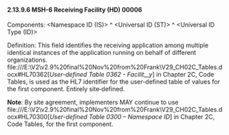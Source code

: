 #### 2.13.9.6 MSH-6 Receiving Facility (HD) 00006

Components: &lt;Namespace ID (IS)> ^ &lt;Universal ID (ST)> ^ &lt;Universal ID Type (ID)>

Definition: This field identifies the receiving application among multiple identical instances of the application running on behalf of different organizations. file:///E:\V2\v2.9%20final%20Nov%20from%20Frank\V29_CH02C_Tables.docx#HL70362[_User-defined Table 0362 - Facilit__y_] in Chapter 2C, Code Tables, is used as the HL7 identifier for the user-defined table of values for the first component. Entirely site‑defined.

**Note**: By site agreement, implementers MAY continue to use file:///E:\V2\v2.9%20final%20Nov%20from%20Frank\V29_CH02C_Tables.docx#HL70300[_User-defined Table 0300 – Namespace ID_] in Chapter 2C, Code Tables, for the first component.
